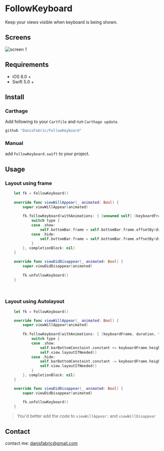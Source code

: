 # FollowKeyboard

Keep your views visible when keyboard is being shown.

## Screens

![screen 1](https://github.com/DanisFabric/FollowKeyboard/blob/master/screens/screen1.gif)

## Requirements

- iOS 8.0 + 
- Swift 5.0 +

## Install

### Carthage

Add following to your `Cartfile` and run `Carthage update`. 

```ruby
github "DanisFabric/FollowKeyboard"
```

### Manual

add `FollowKeyboard.swift` to your project.

## Usage

### Layout using frame

```Swift
    let fk = FollowKeyboard()
    
    override func viewWillAppear(_ animated: Bool) {
        super.viewWillAppear(animated)
        
        fk.followKeyboard(withAnimations: { [unowned self] (keyboardFrame, duration, type) in
            switch type {
            case .show:
                self.bottomBar.frame = self.bottomBar.frame.offsetBy(dx: 0, dy: -keyboardFrame.height)
            case .hide:
                self.bottomBar.frame = self.bottomBar.frame.offsetBy(dx: 0, dy: keyboardFrame.height)
            }
        }, completionBlock: nil)
    }
    
    override func viewDidDisappear(_ animated: Bool) {
        super.viewDidDisappear(animated)
        
        fk.unfollowKeyboard()
    }
    
       
```

### Layout using Autolayout

```Swift
    let fk = FollowKeyboard()

    override func viewWillAppear(_ animated: Bool) {
        super.viewWillAppear(animated)
        
        fk.followKeyboard(withAnimations: { (keyboardFrame, duration, type) in
            switch type {
            case .show:
                self.barBottomConstaint.constant += keyboardFrame.height
                self.view.layoutIfNeeded()
            case .hide:
                self.barBottomConstaint.constant -= keyboardFrame.height
                self.view.layoutIfNeeded()
            }
        }, completionBlock: nil)
    }

    override func viewDidDisappear(_ animated: Bool) {
        super.viewDidDisappear(animated)
        
        fk.unfollowKeyboard()
    }
```

> You'd better add the code to `viewWillAppear:` and `viewWillDisappear`

## Contact 

contact me: [danisfabric@gmail.com](danisfabric@gmail.com)



